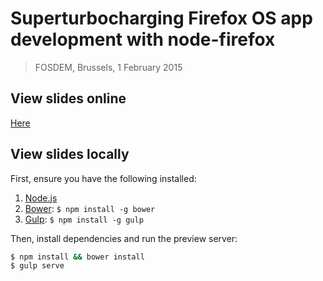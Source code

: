 # Superturbocharging Firefox OS app development with node-firefox
> FOSDEM, Brussels, 1 February 2015

## View slides online

[Here](http://soledadpenades.com/files/t/20150201_node_firefox/)

## View slides locally

First, ensure you have the following installed:

1. [Node.js](http://nodejs.org)
2. [Bower](http://bower.io): `$ npm install -g bower`
3. [Gulp](http://gulpjs.com): `$ npm install -g gulp`

Then, install dependencies and run the preview server:

```bash
$ npm install && bower install
$ gulp serve
```
